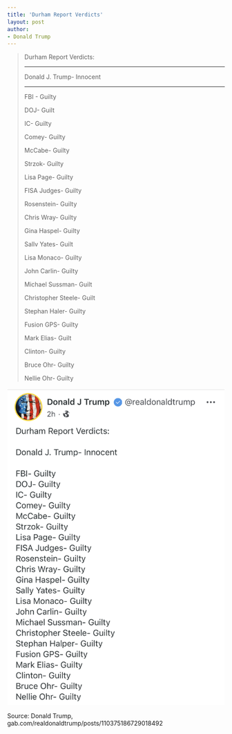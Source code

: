 ```yaml
---
title: 'Durham Report Verdicts'
layout: post
author:
- Donald Trump
---
```


> Durham Report Verdicts:
>
> ---
>
> Donald J. Trump- Innocent
>
> ---
>
> FBI - Guilty
>
> DOJ- Guilt
>
> IC- Guilty
>
> Comey- Guilty
>
> McCabe- Guilty
>
> Strzok- Guilty
>
> Lisa Page- Guilty
>
> FISA Judges- Guilty
>
> Rosenstein- Guilty
>
> Chris Wray- Guilty
>
> Gina Haspel- Guilty
>
> Sallv Yates- Guilt
>
> Lisa Monaco- Guilty
>
> John Carlin- Guilty
>
> Michael Sussman- Guilt
>
> Christopher Steele- Guilt
>
> Stephan Haler- Guilty
>
> Fusion GPS- Guilty
>
> Mark Elias- Guilt
>
> Clinton- Guilty
>
> Bruce Ohr- Guilty
>
> Nellie Ohr- Guilty

![Durham Report Verdicts according to Donald Trump](/assets/2023-05-15-durham-report-verdicts.png)

Source: Donald Trump, gab.com/realdonaldtrump/posts/110375186729018492
